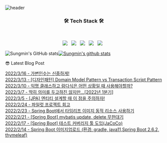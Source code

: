 

![header](https://capsule-render.vercel.app/api?type=waving&color=gradient&height=300&section=header&text=Sungmin_github😀&fontSize=70)

<h3 align="center"><b>🛠 Tech Stack 🛠</b></h3>
</br>
<p align="center">
<img src="https://img.shields.io/badge/JavaScript-F7DF1E?style=flat-square&logo=JavaScript&logoColor=white"/></a> &nbsp
<img src="https://img.shields.io/badge/Node.js-339933?style=flat-square&logo=Node.js&logoColor=white"/></a> &nbsp
<!-- <img src="https://img.shields.io/badge/Android-3DDC84?style=flat-square&logo=Android&logoColor=white"/></a> &nbsp -->
<img src="https://img.shields.io/badge/MongoDB-47A248?style=flat-square&logo=MongoDB&logoColor=white"/></a> &nbsp 
<img src="https://img.shields.io/badge/MySQL-4479A1?style=flat-square&logo=MySQL&logoColor=white"/></a> &nbsp 
<img src="https://img.shields.io/badge/Amazon AWS-232F3E?style=flat-square&logo=Amazon%20AWS&logoColor=white"/></a> &nbsp </p>


![Sungmin's GitHub stats](https://github-readme-stats.vercel.app/api?username=sungmin69355&show_icons=true&theme=radical)[![Sungmin's github stats](https://github-readme-stats.vercel.app/api/top-langs/?username=sungmin69355&show_icons=true&hide_border=true&title_color=004386&icon_color=004386&layout=compact)](https://github.com/sungmin69355)


😎 Latest Blog Post

[2022/3/16 - 가변인수는 신중하게!](https://applepick.tistory.com/154) <br>
[2022/3/13 - [디자인패턴] Domain Model Pattern vs Transaction Script Pattern](https://applepick.tistory.com/153) <br>
[2022/3/10 - 익명 클래스하고 람다식은 어떤 상황일 때 사용해야할까?](https://applepick.tistory.com/152) <br>
[2022/3/7 - 딱히 의미를 두고하진 않지만...[2022년 1분기]](https://applepick.tistory.com/151) <br>
[2022/3/5 - [JPA] 엔티티 설계할 때 이 점을 주의하자!](https://applepick.tistory.com/150) <br>
[2022/2/24 - 파일럿 프로젝트 회고](https://applepick.tistory.com/149) <br>
[2022/2/23 - Spring Boot에서 타임리프 이미지 동적 리소스 사용하기](https://applepick.tistory.com/148) <br>
[2022/2/21 - [Spring Boot] mybatis update, delete 무한대기](https://applepick.tistory.com/147) <br>
[2022/2/17 - [Spring Boot] 테스트 커버리지 툴 도입(JaCoCo)](https://applepick.tistory.com/146) <br>
[2022/2/14 - Spring Boot 이미지업로드 (환경: gradle, java11,Spring Boot 2.6.2, thymeleaf)](https://applepick.tistory.com/145) <br>
